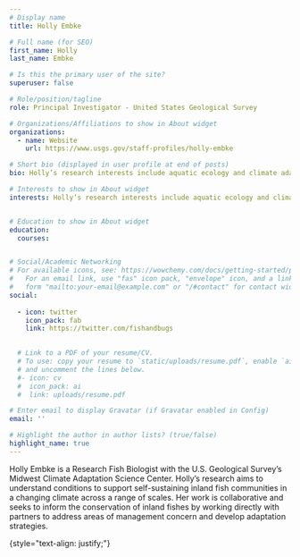 ```yaml
---
# Display name
title: Holly Embke

# Full name (for SEO)
first_name: Holly
last_name: Embke

# Is this the primary user of the site?
superuser: false

# Role/position/tagline
role: Principal Investigator - United States Geological Survey

# Organizations/Affiliations to show in About widget
organizations:
  - name: Website
    url: https://www.usgs.gov/staff-profiles/holly-embke 

# Short bio (displayed in user profile at end of posts)
bio: Holly’s research interests include aquatic ecology and climate adaptation

# Interests to show in About widget
interests: Holly’s research interests include aquatic ecology and climate adaptation


# Education to show in About widget
education:
  courses:


# Social/Academic Networking
# For available icons, see: https://wowchemy.com/docs/getting-started/page-builder/#icons
#   For an email link, use "fas" icon pack, "envelope" icon, and a link in the
#   form "mailto:your-email@example.com" or "/#contact" for contact widget.
social:
 
  - icon: twitter
    icon_pack: fab
    link: https://twitter.com/fishandbugs

    
  # Link to a PDF of your resume/CV.
  # To use: copy your resume to `static/uploads/resume.pdf`, enable `ai` icons in `params.yaml`,
  # and uncomment the lines below.
  #- icon: cv
  #  icon_pack: ai
  #  link: uploads/resume.pdf

# Enter email to display Gravatar (if Gravatar enabled in Config)
email: ''

# Highlight the author in author lists? (true/false)
highlight_name: true
---
```


Holly Embke is a Research Fish Biologist with the U.S. Geological Survey’s Midwest Climate Adaptation Science Center. Holly’s research aims to understand conditions to support self-sustaining inland fish communities in a changing climate across a range of scales. Her work is collaborative and seeks to inform the conservation of inland fishes by working directly with partners to address areas of management concern and develop adaptation strategies.

{style="text-align: justify;"}

